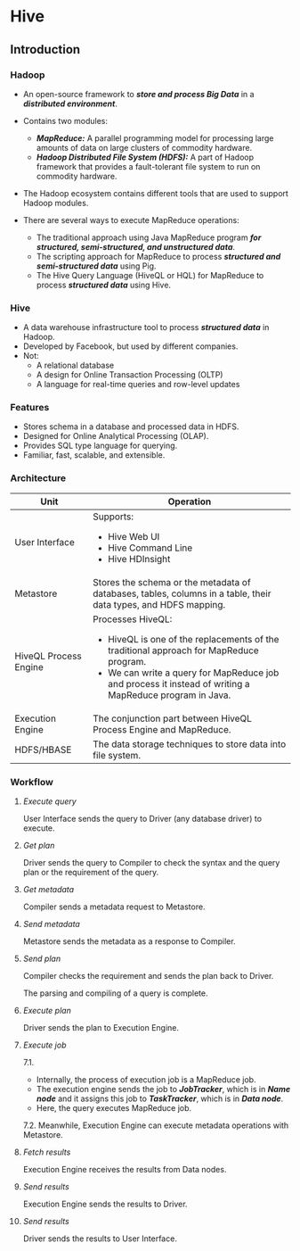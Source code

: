 # Hive

## Introduction

### Hadoop

* An open-source framework to ***store and process Big Data*** in a ***distributed environment***.
* Contains two modules:
  * ***MapReduce:*** A parallel programming model for processing large amounts of data on large clusters of commodity hardware.
  * ***Hadoop Distributed File System (HDFS):*** A part of Hadoop framework that provides a fault-tolerant file system to run on commodity hardware.

* The Hadoop ecosystem contains different tools that are used to support Hadoop modules.
* There are several ways to execute MapReduce operations:
  * The traditional approach using Java MapReduce program ***for structured, semi-structured, and unstructured data***.
  * The scripting approach for MapReduce to process ***structured and semi-structured data*** using Pig.
  * The Hive Query Language (HiveQL or HQL) for MapReduce to process ***structured data*** using Hive.

### Hive

* A data warehouse infrastructure tool to process ***structured data*** in Hadoop.
* Developed by Facebook, but used by different companies.
* Not:
  * A relational database
  * A design for Online Transaction Processing (OLTP)
  * A language for real-time queries and row-level updates

### Features

* Stores schema in a database and processed data in HDFS.
* Designed for Online Analytical Processing (OLAP).
* Provides SQL type language for querying.
* Familiar, fast, scalable, and extensible.

### Architecture

<table>
    <thead>
        <tr>
            <th>Unit</th>
            <th>Operation</th>
        </tr>
    </thead>
    <tbody>
        <tr>
            <td>User Interface</td>
            <td>
                Supports:
                <ul>
                    <li>Hive Web UI</li>
                    <li>Hive Command Line</li>
                    <li>Hive HDInsight</li>
                </ul>
            </td>
        </tr>
        <tr>
            <td>Metastore</td>
            <td>Stores the schema or the metadata of databases, tables, columns in a table, their data types, and HDFS mapping.</td>
        </tr>
        <tr>
            <td>HiveQL Process Engine</td>
            <td>
                Processes HiveQL:
                <ul>
                    <li>HiveQL is one of the replacements of the traditional approach for MapReduce program.</li>
                    <li>We can write a query for MapReduce job and process it instead of writing a MapReduce program in Java.</li>
                </ul>
            </td>
        </tr>
        <tr>
            <td>Execution Engine</td>
            <td>The conjunction part between HiveQL Process Engine and MapReduce.</td>
        </tr>
        <tr>
            <td>HDFS/HBASE</td>
            <td>The data storage techniques to store data into file system.</td>
    </tbody>
</table>

### Workflow

1. *Execute query*

   User Interface sends the query to Driver (any database driver) to execute.

2. *Get plan*

   Driver sends the query to Compiler to check the syntax and the query plan or the requirement of the query.

3. *Get metadata*

   Compiler sends a metadata request to Metastore.

4. *Send metadata*

   Metastore sends the metadata as a response to Compiler.

5. *Send plan*

   Compiler checks the requirement and sends the plan back to Driver.

   The parsing and compiling of a query is complete.

6. *Execute plan*

   Driver sends the plan to Execution Engine.

7. *Execute job*

   7.1.

   - Internally, the process of execution job is a MapReduce job.
   - The execution engine sends the job to ***JobTracker***, which is in ***Name node*** and it assigns this job to ***TaskTracker***, which is in ***Data node***.
   - Here, the query executes MapReduce job.

   7.2. Meanwhile, Execution Engine can execute metadata operations with Metastore.

8. *Fetch results*

   Execution Engine receives the results from Data nodes.

9. *Send results*

   Execution Engine sends the results to Driver.

10. *Send results*

    Driver sends the results to User Interface.